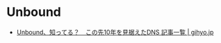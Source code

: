 # Unbound


- [Unbound、知ってる？　この先10年を見据えたDNS 記事一覧 | gihyo.jp](https://gihyo.jp/list/group/Unbound-%E7%9F%A5%E3%81%A3%E3%81%A6%E3%82%8B-%E3%81%93%E3%81%AE%E5%85%8810%E5%B9%B4%E3%82%92%E8%A6%8B%E6%8D%AE%E3%81%88%E3%81%9FDNS)

